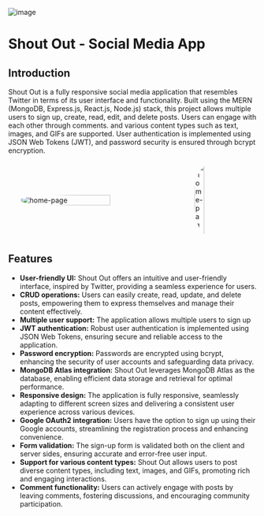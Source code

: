 ![image](https://github.com/AnandRP2030/Shout-Out/assets/106311407/752a4b4f-c12c-44ca-a95d-bb0687ec5de7)
# Shout Out - Social Media App

## Introduction
Shout Out is a fully responsive social media application that resembles Twitter in terms of its user interface and functionality. Built using the MERN (MongoDB, Express.js, React.js, Node.js) stack, this project allows multiple users to sign up, create, read, edit, and delete posts. Users can engage with each other through comments. and  various content types such as text, images, and GIFs are supported. User authentication is implemented using JSON Web Tokens (JWT), and password security is ensured through bcrypt encryption.

<div style="display: flex;">
  <img src="https://pbs.twimg.com/media/FzTQeo_XgAAthRZ?format=jpg&name=900x900" alt="home-page" style="border-radius: 40%; margin: auto; width: 60%;" />
  <img src="https://pbs.twimg.com/media/FzTLkopXwAEBx_g?format=png&name=small" alt="home-page" style="border-radius: 40%; margin: auto; width: 20%;" />
</div>


## Features
- **User-friendly UI:** Shout Out offers an intuitive and user-friendly interface, inspired by Twitter, providing a seamless experience for users.
- **CRUD operations:** Users can easily create, read, update, and delete posts, empowering them to express themselves and manage their content effectively.
- **Multiple user support:** The application allows multiple users to sign up
- **JWT authentication:** Robust user authentication is implemented using JSON Web Tokens, ensuring secure and reliable access to the application.
- **Password encryption:** Passwords are encrypted using bcrypt, enhancing the security of user accounts and safeguarding data privacy.
- **MongoDB Atlas integration:** Shout Out leverages MongoDB Atlas as the database, enabling efficient data storage and retrieval for optimal performance.
- **Responsive design:** The application is fully responsive, seamlessly adapting to different screen sizes and delivering a consistent user experience across various devices.
- **Google OAuth2 integration:** Users have the option to sign up using their Google accounts, streamlining the registration process and enhancing convenience.
- **Form validation:** The sign-up form is validated both on the client and server sides, ensuring accurate and error-free user input.
- **Support for various content types:** Shout Out allows users to post diverse content types, including text, images, and GIFs, promoting rich and engaging interactions.
- **Comment functionality:** Users can actively engage with posts by leaving comments, fostering discussions, and encouraging community participation.

